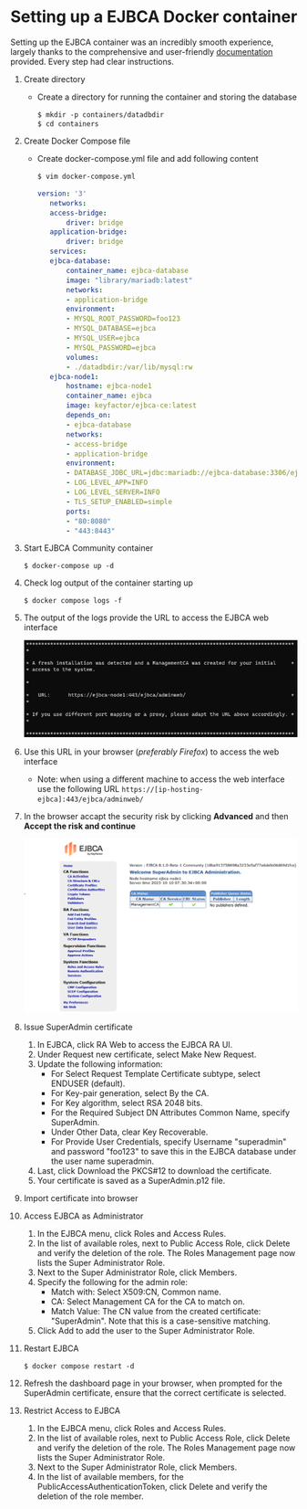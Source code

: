 # Setting up a EJBCA Docker container

Setting up the EJBCA container was an incredibly smooth experience, largely thanks to the comprehensive and user-friendly [documentation](https://doc.primekey.com/ejbca/tutorials-and-guides/tutorial-start-out-with-ejbca-docker-container#TutorialStartoutwithEJBCADockercontainer-AddEndEntity) provided. Every step had clear instructions.

1. Create directory

   - Create a directory for running the container and storing the database

     ```cli
     $ mkdir -p containers/datadbdir
     $ cd containers
     ```

1. Create Docker Compose file

   - Create docker-compose.yml file and add following content

     ```cli
     $ vim docker-compose.yml
     ```

     ```yml
     version: '3'
        networks:
        access-bridge:
            driver: bridge
        application-bridge:
            driver: bridge
        services:
        ejbca-database:
            container_name: ejbca-database
            image: "library/mariadb:latest"
            networks:
            - application-bridge
            environment:
            - MYSQL_ROOT_PASSWORD=foo123
            - MYSQL_DATABASE=ejbca
            - MYSQL_USER=ejbca
            - MYSQL_PASSWORD=ejbca
            volumes:
            - ./datadbdir:/var/lib/mysql:rw
        ejbca-node1:
            hostname: ejbca-node1
            container_name: ejbca
            image: keyfactor/ejbca-ce:latest
            depends_on:
            - ejbca-database
            networks:
            - access-bridge
            - application-bridge
            environment:
            - DATABASE_JDBC_URL=jdbc:mariadb://ejbca-database:3306/ejbca?characterEncoding=UTF-8
            - LOG_LEVEL_APP=INFO
            - LOG_LEVEL_SERVER=INFO
            - TLS_SETUP_ENABLED=simple
            ports:
            - "80:8080"
            - "443:8443"
     ```

1. Start EJBCA Community container

   ```cli
   $ docker-compose up -d
   ```

1. Check log output of the container starting up

   ```cli
   $ docker compose logs -f
   ```

1. The output of the logs provide the URL to access the EJBCA web interface

   ![Image of docker compose output](./assets/docker-compose-output.png)

1. Use this URL in your browser (_preferably Firefox_) to access the web interface

   - Note: when using a different machine to access the web interface use the following URL `https://[ip-hosting-ejbca]:443/ejbca/adminweb/`

1. In the browser accapt the security risk by clicking **Advanced** and then **Accept the risk and continue**

   ![Image of EJBCA dashboard](./assets/EJBCA-dashboard.png)

1. Issue SuperAdmin certificate

   1. In EJBCA, click RA Web to access the EJBCA RA UI.
   1. Under Request new certificate, select Make New Request.
   1. Update the following information:
      - For Select Request Template Certificate subtype, select ENDUSER (default).
      - For Key-pair generation, select By the CA.
      - For Key algorithm, select RSA 2048 bits.
      - For the Required Subject DN Attributes Common Name, specify SuperAdmin.
      - Under Other Data, clear Key Recoverable.
      - For Provide User Credentials, specify Username "superadmin" and password "foo123" to save this in the EJBCA database under the user name superadmin.
   1. Last, click Download the PKCS#12 to download the certificate.
   1. Your certificate is saved as a SuperAdmin.p12 file.

1. Import certificate into browser

1. Access EJBCA as Administrator

   1. In the EJBCA menu, click Roles and Access Rules.
   1. In the list of available roles, next to Public Access Role, click Delete and verify the deletion of the role.
      The Roles Management page now lists the Super Administrator Role.
   1. Next to the Super Administrator Role, click Members.
   1. Specify the following for the admin role:
      - Match with: Select X509:CN, Common name.
      - CA: Select Management CA for the CA to match on.
      - Match Value: The CN value from the created certificate: "SuperAdmin". Note that this is a case-sensitive matching.
   1. Click Add to add the user to the Super Administrator Role.

1. Restart EJBCA

   ```cli
   $ docker compose restart -d
   ```

1. Refresh the dashboard page in your browser, when prompted for the SuperAdmin certificate, ensure that the correct certificate is selected.

1. Restrict Access to EJBCA
   1. In the EJBCA menu, click Roles and Access Rules.
   1. In the list of available roles, next to Public Access Role, click Delete and verify the deletion of the role.
      The Roles Management page now lists the Super Administrator Role.
   1. Next to the Super Administrator Role, click Members.
   1. In the list of available members, for the PublicAccessAuthenticationToken, click Delete and verify the deletion of the role member.

